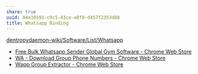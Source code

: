 ```yaml
---
share: true
uuid: 04a10593-c9c5-43ce-a8f0-d457f2353d88
title: Whatsapp Binding
---
```

[dentropydaemon-wiki/Software/List/Whatsapp](/undefined)

* [Free Bulk Whatsapp Sender Global Gym Software - Chrome Web Store](https://chrome.google.com/webstore/detail/free-bulk-whatsapp-sender/kopehppnefjcdkpakdlchnnpcjghpeko?ucbcb=1)
* [WA - Download Group Phone Numbers - Chrome Web Store](https://chrome.google.com/webstore/detail/wa-download-group-phone-n/henhldbgljkagjabmpjnlphncpnfggcd?ucbcb=1)
* [Wapp Group Extractor - Chrome Web Store](https://chrome.google.com/webstore/detail/wapp-group-extractor/plfecfnlffmaocddefjehbblbmmlpmbc?ucbcb=1)